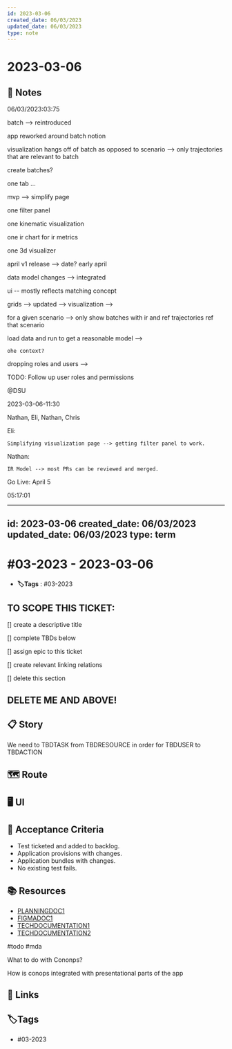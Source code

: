 ```yaml
---
id: 2023-03-06
created_date: 06/03/2023
updated_date: 06/03/2023
type: note
---
```


# 2023-03-06

## 📝 Notes

06/03/2023:03:75

batch --> reintroduced

app reworked around batch notion

visualization hangs off of batch as opposed to scenario --> only trajectories that are relevant to batch

create batches?

one tab …

mvp --> simplify page

one filter panel

one kinematic visualization

one ir chart for ir metrics

one 3d visualizer

april v1 release --> date? early april

data model changes --> integrated

ui -- mostly reflects matching concept

grids --> updated --> visualization -->

for a given scenario --> only show batches with ir and ref trajectories ref that scenario

load data and run to get a reasonable model -->

	ohe context?

dropping roles and users -->

TODO: Follow up user roles and permissions

@DSU

2023-03-06-11:30

Nathan, Eli, Nathan, Chris

Eli:

	Simplifying visualization page --> getting filter panel to work. 

Nathan:

	IR Model --> most PRs can be reviewed and merged. 

Go Live: April 5

05:17:01

---
id: 2023-03-06
created_date: 06/03/2023
updated_date: 06/03/2023
type: term
---

# #03-2023 - 2023-03-06

- **🏷️Tags** : #03-2023

## TO SCOPE THIS TICKET:

[] create a descriptive title

[] complete TBDs below

[] assign epic to this ticket

[] create relevant linking relations

[] delete this section

## DELETE ME AND ABOVE!

## 📋 Story

We need to TBDTASK from TBDRESOURCE in order for TBDUSER to TBDACTION

## 🗺 Route

## 🖥 UI

## 🔨 Acceptance Criteria

- Test ticketed and added to backlog.
- Application provisions with changes.
- Application bundles with changes.
- No existing test fails.

## 📚 Resources

- [PLANNINGDOC1](WWWDOTEXAMPLEDOTCOM)
- [FIGMADOC1](WWWDOTEXAMPLEDOTCOM)
- [TECHDOCUMENTATION1](WWWDOTEXAMPLEDOTCOM)
- [TECHDOCUMENTATION2](WWWDOTEXAMPLEDOTCOM)

#todo #mda 

What to do with Cononps?

How is conops integrated with presentational parts of the app

## 🔗 Links

## **🏷️Tags**

- #03-2023
